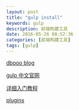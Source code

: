 ```yaml
---
layout: post
title: "gulp install"
keywords: gulp 
description: 前端构建工具
date: 2016-05-26 08:52:36
categories: [前端构建工具]
tags: [gulp]
---
```


[dbpoo blog](http://www.dbpoo.com/getting-started-with-gulp/)

[gulp 中文官网](http://www.gulpjs.com.cn/docs/getting-started/)

[详细入门教程](http://www.ydcss.com/archives/18)

[plugins](http://gulpjs.com/plugins/)




